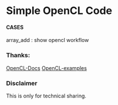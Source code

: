 # Simple OpenCL Code

#### CASES
array_add : show opencl workflow

### Thanks:

[OpenCL-Docs](https://github.com/KhronosGroup/OpenCL-Docs)
[OpenCL-examples]( https://github.com/rsnemmen/OpenCL-examples)

### Disclaimer
This is only for technical sharing.

